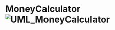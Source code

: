 # MoneyCalculator![UML_MoneyCalculator](https://user-images.githubusercontent.com/99739761/209569904-91f795b3-3572-43bb-b806-47f811c5c8d1.png)
